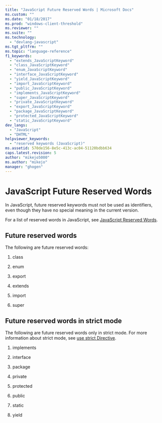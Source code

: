 ```yaml
---
title: "JavaScript Future Reserved Words | Microsoft Docs"
ms.custom: ""
ms.date: "01/18/2017"
ms.prod: "windows-client-threshold"
ms.reviewer: ""
ms.suite: ""
ms.technology: 
  - "devlang-javascript"
ms.tgt_pltfrm: ""
ms.topic: "language-reference"
f1_keywords: 
  - "extends_JavaScriptKeyword"
  - "class_JavaScriptKeyword"
  - "enum_JavaScriptKeyword"
  - "interface_JavaScriptKeyword"
  - "yield_JavaScriptKeyword"
  - "import_JavaScriptKeyword"
  - "public_JavaScriptKeyword"
  - "implements_JavaScriptKeyword"
  - "super_JavaScriptKeyword"
  - "private_JavaScriptKeyword"
  - "export_JavaScriptKeyword"
  - "package_JavaScriptKeyword"
  - "protected_JavaScriptKeyword"
  - "static_JavaScriptKeyword"
dev_langs: 
  - "JavaScript"
  - "DHTML"
helpviewer_keywords: 
  - "reserved keywords (JavaScript)"
ms.assetid: 570de156-8e5c-413c-ac04-51120bdbb634
caps.latest.revision: 5
author: "mikejo5000"
ms.author: "mikejo"
manager: "ghogen"
---
```

# JavaScript Future Reserved Words
In JavaScript, future reserved keywords must not be used as identifiers, even though they have no special meaning in the current version.  
  
 For a list of reserved words in JavaScript, see [JavaScript Reserved Words](../../javascript/reference/javascript-reserved-words.md).  
  
## Future reserved words  
 The following are future reserved words:  
  
1.  class  
  
2.  enum  
  
3.  export  
  
4.  extends  
  
5.  import  
  
6.  super  
  
## Future reserved words in strict mode  
 The following are future reserved words only in strict mode. For more information about strict mode, see [use strict Directive](../../javascript/reference/use-strict-directive.md).  
  
1.  implements  
  
2.  interface  
  
3.  package  
  
4.  private  
  
5.  protected  
  
6.  public  
  
7.  static  
  
8.  yield